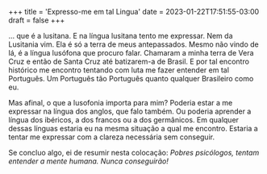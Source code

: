 +++
title = 'Expresso-me em tal Lingua'
date = 2023-01-22T17:51:55-03:00
draft = false
+++

... que é a lusitana. E na língua lusitana tento me expressar. Nem da Lusitania
vim. Ela é só a terra de meus antepassados. Mesmo não vindo de lá, é a língua
lusófona que procuro falar. Chamaram a minha terra de Vera Cruz e então de Santa
Cruz até batizarem-a de Brasil. E por tal encontro histórico me encontro
tentando com luta me fazer entender em tal Português. Um Português tão Português
quanto qualquer Brasileiro como eu.

Mas afinal, o que a lusofonia importa para mim? Poderia estar a me expressar na
língua dos anglos, que falo também. Ou poderia aprender a língua dos ibéricos, a
dos francos ou a dos germânicos. Em qualquer dessas línguas estaria eu na mesma
situação a qual me encontro. Estaria a tentar me expressar com a clareza
necessária sem conseguir.

Se concluo algo, ei de resumir nesta colocação: *Pobres psicólogos, tentam
entender a mente humana. Nunca conseguirão!*
